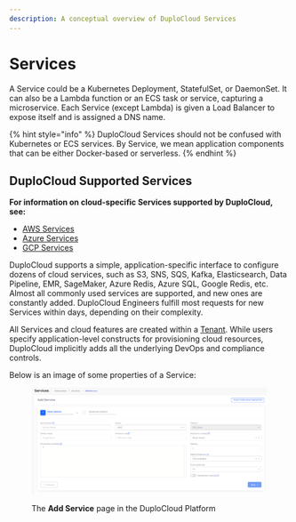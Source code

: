 ```yaml
---
description: A conceptual overview of DuploCloud Services
---
```


# Services

A Service could be a Kubernetes Deployment, StatefulSet, or DaemonSet. It can also be a Lambda function or an ECS task or service, capturing a microservice. Each Service (except Lambda) is given a Load Balancer to expose itself and is assigned a DNS name.

{% hint style="info" %}
DuploCloud Services should not be confused with Kubernetes or ECS services. By Service, we mean application components that can be either Docker-based or serverless.
{% endhint %}

## DuploCloud Supported Services

**For information on cloud-specific Services supported by DuploCloud, see:**

* [AWS Services](../../../overview/aws-services/)
* [Azure Services](../../../overview-2/azure-services/)
* [GCP Services](../../../overview-1/gcp-services/)

DuploCloud supports a simple, application-specific interface to configure dozens of cloud services, such as S3, SNS, SQS, Kafka, Elasticsearch, Data Pipeline, EMR, SageMaker, Azure Redis, Azure SQL, Google Redis, etc. Almost all commonly used services are supported, and new ones are constantly added. DuploCloud Engineers fulfill most requests for new Services within days, depending on their complexity.

All Services and cloud features are created within a [Tenant](tenant.md). While users specify application-level constructs for provisioning cloud resources, DuploCloud implicitly adds all the underlying DevOps and compliance controls.

Below is an image of some properties of a Service:

<figure><img src="../../../.gitbook/assets/Screenshot (246).png" alt=""><figcaption><p>The <strong>Add Service</strong> page in the DuploCloud Platform</p></figcaption></figure>
